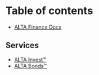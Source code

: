 # Table of contents

* [ALTA Finance Docs](README.md)

## Services

* [ALTA Invest™](services/alta-invest-tm.md)
* [ALTA Bonds™](services/alta-bonds-tm/README.md)
